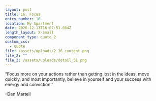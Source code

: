 ```yaml
---
layout: post
title: 16. Focus
entry_number: 16
location: My Apartment
date: 2020-12-13T16:07:51.084Z
length_layout: X-Small
component_type: quote_2
custom_css:
  - Quote
file: /assets/uploads/2_16_content.png
file_2: ""
file_3: /assets/uploads/detail_51.png
---
```

“Focus more on your actions rather than getting lost in the ideas, move quickly, and most importantly, believe in yourself and your success with energy and <span class="blackletter">conviction.</span>” 

–Dan Martell